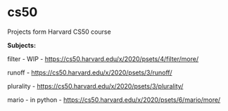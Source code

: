 # cs50
Projects form Harvard CS50 course

**Subjects:**

filter - WIP - https://cs50.harvard.edu/x/2020/psets/4/filter/more/

runoff - https://cs50.harvard.edu/x/2020/psets/3/runoff/

plurality - https://cs50.harvard.edu/x/2020/psets/3/plurality/

mario - in python - https://cs50.harvard.edu/x/2020/psets/6/mario/more/
